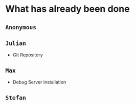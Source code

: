# What has already been done

## ``` Anonymous ```

## ``` Julian ```
+ Git Repository

## ```Max```
+ Debug Server installation

## ```Stefan```